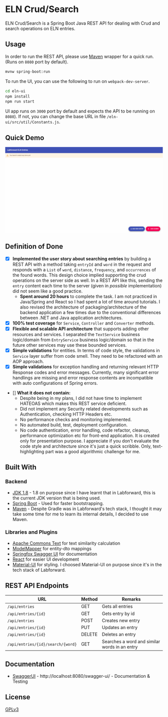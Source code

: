# ELN Crud/Search

ELN Crud/Search is a Spring Boot Java REST API for dealing with Crud and search operations on ELN entries. 

## Usage

In order to run the REST API, please use [Maven](https://maven.apache.org/) wrapper for a quick run. (Runs on ```8080``` port by default).

```bash
mvnw spring-boot:run
```

To run the UI, you can use the following to run on ```webpack-dev-server```.

```bash
cd eln-ui
npm install
npm run start
```

UI app runs on ```3000``` port by default and expects the API to be running on ```8080```). If not, you can change the base URL in file ```/eln-ui/src/util/Constants.js```.

## Quick Demo

![](eln-ui-demo.gif)

## Definition of Done

* [x] **Implemented the user story about searching entries** by building a REST API with a method taking ```entryId``` and ```word``` in the request and responds with a ```List``` of ```word```, ```distance```, ```frequency```, and ```occurrences``` of the found words. This design choice implied supporting the crud operations on the server side as well. In a REST API like this, sending the ```entry``` content each time to the server (given in *possible* implementation) did not seem like a good practice.
  * **Spent around 20 hours** to complete the task. I am not practiced in Java/Spring and React so I had spent a lot of time around tutorials. I also revised the architecture of packaging/architecture of the backend application a few times due to the conventional differences between .NET and Java application architectures.
* [x] **100% test coverage** for ```Service```, ```Controller``` and ```Converter``` methods.
* [x] **Flexible and scalable API architecture** that supports adding other resources and services. I separated the ```TextService``` business logic/domain from ```EntryService``` business logic/domain so that in the future other services may use these bounded services.
* [x] **Simple validations** for entities. In terms of code style, the validations in ```Service``` layer suffer from code smell. They need to be refactored with an AOP approach.
* [x] **Simple validations** for exception handling and returning relevant HTTP Response codes and error messages. Currently, many significant error handlings are missing and error response contents are incompatible with auto configurations of Spring errors.
* [] **What it does not contain:**
  * Despite being in my plans, I did not have time to implement HATEOAS  which makes this REST service deficient.
  * Did not implement any Security related developments such as Authentication, checking HTTP Headers etc.
  * No performance checks and monitoring implemented.
  * No automated build, test, deployment configuration.
  * No code authentication, error handling, code refactor, cleanup, performance optimization etc for front-end application. It is created only for presentation purpose. I appreciate if you don't evaluate the code style and architecture since it's just a quick scribble. Only, text-highlighting part was a good algorithmic challenge for me.

## Built With

### Backend

* 	[JDK 1.8](http://www.oracle.com/technetwork/java/javase/downloads/jdk8-downloads-2133151.html) - 1.8 on purpose since I have learnt that in Labforward, this is the current JDK version that is being used.
* 	[Spring Boot](https://spring.io/projects/spring-boot) - Used for faster bootstrapping.
* 	[Maven](https://maven.apache.org/) - Despite Gradle was in Labforward's tech stack, I thought it may take some time for me to learn its internal details, I decided to use Maven.

###  Libraries and Plugins

* 	[Apache Commons Text](https://mvnrepository.com/artifact/org.apache.commons/commons-text) for text similarity calculation
* 	[ModelMapper](https://mvnrepository.com/artifact/org.modelmapper/modelmapper) for entity-dto mappings
* 	[Springfox Swagger UI](https://mvnrepository.com/artifact/io.springfox/springfox-swagger-ui) for documentation
* 	[React](https://reactjs.org/) for easier UI development
* 	[Material-UI](https://material-ui.com/) for styling. I choosed Material-UI on purpose since it's in the tech stack of Labforward.

## REST API Endpoints

|  URL |  Method | Remarks |
|----------|--------------|--------------|
|`/api/entries`                      | GET     | Gets all entries                              |
|`/api/entries/{id}`                 | GET     | Gets entry by id                              |
|`/api/entries`                      | POST    | Creates new entry                             |
|`/api/entries/{id}`                 | PUT     | Updates an entry                              |
|`/api/entries/{id}`                 | DELETE  | Deletes an entry                              |
|`/api/entries/{id}/search/{word}`   | GET     | Searches a word and similar words in an entry |

## Documentation

* 	[SwaggerUI](http://localhost:8080/swagger-ui/) - http://localhost:8080/swagger-ui/ - Documentation & Testing

## License
[GPLv3](https://www.gnu.org/licenses/gpl-3.0.en.html)